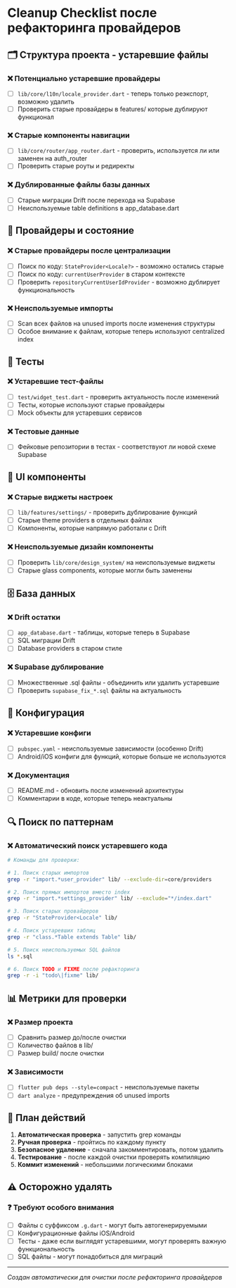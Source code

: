 # Cleanup Checklist после рефакторинга провайдеров

## 🗂️ Структура проекта - устаревшие файлы

### ❌ Потенциально устаревшие провайдеры
- [ ] `lib/core/l10n/locale_provider.dart` - теперь только реэкспорт, возможно удалить
- [ ] Проверить старые провайдеры в features/ которые дублируют функционал

### ❌ Старые компоненты навигации  
- [ ] `lib/core/router/app_router.dart` - проверить, используется ли или заменен на auth_router
- [ ] Проверить старые роуты и редиректы

### ❌ Дублированные файлы базы данных
- [ ] Старые миграции Drift после перехода на Supabase
- [ ] Неиспользуемые table definitions в app_database.dart

## 🧹 Провайдеры и состояние

### ❌ Старые провайдеры после централизации
- [ ] Поиск по коду: `StateProvider<Locale?>` - возможно остались старые
- [ ] Поиск по коду: `currentUserProvider` в старом контексте
- [ ] Проверить `repositoryCurrentUserIdProvider` - возможно дублирует функциональность

### ❌ Неиспользуемые импорты
- [ ] Scan всех файлов на unused imports после изменения структуры
- [ ] Особое внимание к файлам, которые теперь используют centralized index

## 🧪 Тесты

### ❌ Устаревшие тест-файлы
- [ ] `test/widget_test.dart` - проверить актуальность после изменений
- [ ] Тесты, которые используют старые провайдеры
- [ ] Mock объекты для устаревших сервисов

### ❌ Тестовые данные
- [ ] Фейковые репозитории в тестах - соответствуют ли новой схеме Supabase

## 📱 UI компоненты

### ❌ Старые виджеты настроек
- [ ] `lib/features/settings/` - проверить дублирование функций
- [ ] Старые theme providers в отдельных файлах
- [ ] Компоненты, которые напрямую работали с Drift

### ❌ Неиспользуемые дизайн компоненты
- [ ] Проверить `lib/core/design_system/` на неиспользуемые виджеты
- [ ] Старые glass components, которые могли быть заменены

## 🗄️ База данных

### ❌ Drift остатки
- [ ] `app_database.dart` - таблицы, которые теперь в Supabase
- [ ] SQL миграции Drift
- [ ] Database providers в старом стиле

### ❌ Supabase дублирование
- [ ] Множественные .sql файлы - объединить или удалить устаревшие
- [ ] Проверить `supabase_fix_*.sql` файлы на актуальность

## 🔧 Конфигурация

### ❌ Устаревшие конфиги
- [ ] `pubspec.yaml` - неиспользуемые зависимости (особенно Drift)
- [ ] Android/iOS конфиги для функций, которые больше не используются

### ❌ Документация
- [ ] README.md - обновить после изменений архитектуры
- [ ] Комментарии в коде, которые теперь неактуальны

## 🔍 Поиск по паттернам

### ❌ Автоматический поиск устаревшего кода
```bash
# Команды для проверки:

# 1. Поиск старых импортов
grep -r "import.*user_provider" lib/ --exclude-dir=core/providers

# 2. Поиск прямых импортов вместо index
grep -r "import.*settings_provider" lib/ --exclude="*/index.dart"

# 3. Поиск старых провайдеров
grep -r "StateProvider<Locale" lib/

# 4. Поиск устаревших таблиц
grep -r "class.*Table extends Table" lib/

# 5. Поиск неиспользуемых SQL файлов
ls *.sql

# 6. Поиск TODO и FIXME после рефакторинга
grep -r -i "todo\|fixme" lib/
```

## 📊 Метрики для проверки

### ❌ Размер проекта
- [ ] Сравнить размер до/после очистки
- [ ] Количество файлов в lib/
- [ ] Размер build/ после очистки

### ❌ Зависимости
- [ ] `flutter pub deps --style=compact` - неиспользуемые пакеты
- [ ] `dart analyze` - предупреждения об unused imports

## 🎯 План действий

1. **Автоматическая проверка** - запустить grep команды
2. **Ручная проверка** - пройтись по каждому пункту
3. **Безопасное удаление** - сначала закомментировать, потом удалить
4. **Тестирование** - после каждой очистки проверять компиляцию
5. **Коммит изменений** - небольшими логическими блоками

## ⚠️ Осторожно удалять

### ❓ Требуют особого внимания
- [ ] Файлы с суффиксом `.g.dart` - могут быть автогенерируемыми
- [ ] Конфигурационные файлы iOS/Android
- [ ] Тесты - даже если выглядят устаревшими, могут проверять важную функциональность
- [ ] SQL файлы - могут понадобиться для миграций

---
*Создан автоматически для очистки после рефакторинга провайдеров*